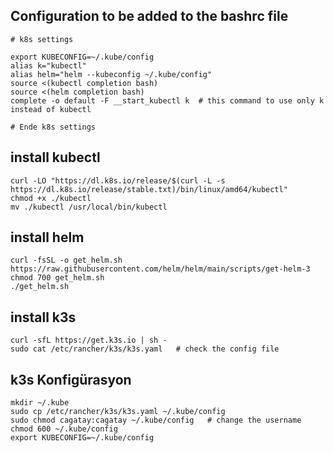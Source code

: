## Configuration to be added to the bashrc file
```
# k8s settings

export KUBECONFIG=~/.kube/config
alias k="kubectl"
alias helm="helm --kubeconfig ~/.kube/config"
source <(kubectl completion bash)
source <(helm completion bash)
complete -o default -F __start_kubectl k  # this command to use only k instead of kubectl

# Ende k8s settings
```


## install kubectl
```
curl -LO "https://dl.k8s.io/release/$(curl -L -s https://dl.k8s.io/release/stable.txt)/bin/linux/amd64/kubectl"
chmod +x ./kubectl
mv ./kubectl /usr/local/bin/kubectl
```

## install helm
```
curl -fsSL -o get_helm.sh https://raw.githubusercontent.com/helm/helm/main/scripts/get-helm-3
chmod 700 get_helm.sh
./get_helm.sh
```

## install k3s
```
curl -sfL https://get.k3s.io | sh - 
sudo cat /etc/rancher/k3s/k3s.yaml   # check the config file
```

## k3s Konfigürasyon
```
mkdir ~/.kube
sudo cp /etc/rancher/k3s/k3s.yaml ~/.kube/config
sudo chmod cagatay:cagatay ~/.kube/config   # change the username
chmod 600 ~/.kube/config
export KUBECONFIG=~/.kube/config
```
